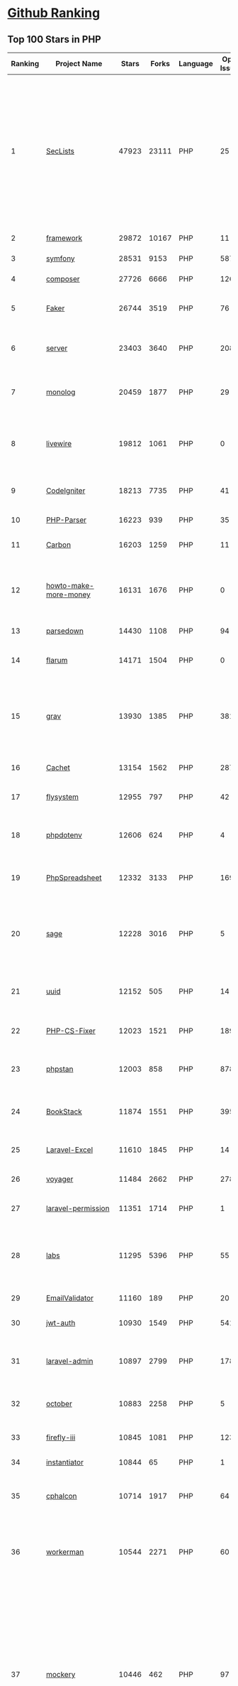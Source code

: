 [Github Ranking](../README.md)
==========

## Top 100 Stars in PHP

| Ranking | Project Name | Stars | Forks | Language | Open Issues | Description | Last Commit |
| ------- | ------------ | ----- | ----- | -------- | ----------- | ----------- | ----------- |
| 1 | [SecLists](https://github.com/danielmiessler/SecLists) | 47923 | 23111 | PHP | 25 | SecLists is the security tester's companion. It's a collection of multiple types of lists used during security assessments, collected in one place. List types include usernames, passwords, URLs, sensitive data patterns, fuzzing payloads, web shells, and many more. | 2023-07-12T12:49:47Z |
| 2 | [framework](https://github.com/laravel/framework) | 29872 | 10167 | PHP | 11 | The Laravel Framework. | 2023-07-22T22:27:34Z |
| 3 | [symfony](https://github.com/symfony/symfony) | 28531 | 9153 | PHP | 587 | The Symfony PHP framework | 2023-07-22T23:43:02Z |
| 4 | [composer](https://github.com/composer/composer) | 27726 | 6666 | PHP | 126 | Dependency Manager for PHP | 2023-07-21T16:12:34Z |
| 5 | [Faker](https://github.com/fzaninotto/Faker) | 26744 | 3519 | PHP | 76 | Faker is a PHP library that generates fake data for you | 2022-07-11T08:30:23Z |
| 6 | [server](https://github.com/nextcloud/server) | 23403 | 3640 | PHP | 2087 | ☁️ Nextcloud server, a safe home for all your data | 2023-07-23T02:59:00Z |
| 7 | [monolog](https://github.com/Seldaek/monolog) | 20459 | 1877 | PHP | 29 | Sends your logs to files, sockets, inboxes, databases and various web services | 2023-07-07T07:59:05Z |
| 8 | [livewire](https://github.com/livewire/livewire) | 19812 | 1061 | PHP | 0 | A full-stack framework for Laravel that takes the pain out of building dynamic UIs. | 2023-07-23T01:22:06Z |
| 9 | [CodeIgniter](https://github.com/bcit-ci/CodeIgniter) | 18213 | 7735 | PHP | 41 | Open Source PHP Framework (originally from EllisLab) | 2023-07-04T19:21:54Z |
| 10 | [PHP-Parser](https://github.com/nikic/PHP-Parser) | 16223 | 939 | PHP | 35 | A PHP parser written in PHP | 2023-07-22T06:55:36Z |
| 11 | [Carbon](https://github.com/briannesbitt/Carbon) | 16203 | 1259 | PHP | 11 | A simple PHP API extension for DateTime. | 2023-07-21T12:01:49Z |
| 12 | [howto-make-more-money](https://github.com/easychen/howto-make-more-money) | 16131 | 1676 | PHP | 0 | 程序员如何优雅的挣零花钱，2.0版，升级为小书了。Most of this not work outside China , so no English translate | 2023-01-01T03:55:04Z |
| 13 | [parsedown](https://github.com/erusev/parsedown) | 14430 | 1108 | PHP | 94 | Better Markdown Parser in PHP | 2022-12-06T11:34:12Z |
| 14 | [flarum](https://github.com/flarum/flarum) | 14171 | 1504 | PHP | 0 | Simple forum software for building great communities. | 2023-05-20T18:24:59Z |
| 15 | [grav](https://github.com/getgrav/grav) | 13930 | 1385 | PHP | 381 | Modern, Crazy Fast, Ridiculously Easy and Amazingly Powerful Flat-File CMS powered by PHP, Markdown, Twig, and Symfony | 2023-07-18T18:41:18Z |
| 16 | [Cachet](https://github.com/CachetHQ/Cachet) | 13154 | 1562 | PHP | 287 | 📛 An open source status page system for everyone. | 2022-12-09T15:28:15Z |
| 17 | [flysystem](https://github.com/thephpleague/flysystem) | 12955 | 797 | PHP | 42 | Abstraction for local and remote filesystems | 2023-07-18T17:44:21Z |
| 18 | [phpdotenv](https://github.com/vlucas/phpdotenv) | 12606 | 624 | PHP | 4 | Loads environment variables from `.env` to `getenv()`, `$_ENV` and `$_SERVER` automagically. | 2023-06-27T07:27:35Z |
| 19 | [PhpSpreadsheet](https://github.com/PHPOffice/PhpSpreadsheet) | 12332 | 3133 | PHP | 169 | A pure PHP library for reading and writing spreadsheet files | 2023-07-16T13:48:58Z |
| 20 | [sage](https://github.com/roots/sage) | 12228 | 3016 | PHP | 5 | WordPress starter theme with Laravel Blade components and templates, Tailwind CSS, and a modern development workflow | 2023-07-11T15:45:11Z |
| 21 | [uuid](https://github.com/ramsey/uuid) | 12152 | 505 | PHP | 14 | :snowflake: A PHP library for generating universally unique identifiers (UUIDs). | 2023-07-18T08:40:42Z |
| 22 | [PHP-CS-Fixer](https://github.com/PHP-CS-Fixer/PHP-CS-Fixer) | 12023 | 1521 | PHP | 189 | A tool to automatically fix PHP Coding Standards issues | 2023-07-22T10:49:46Z |
| 23 | [phpstan](https://github.com/phpstan/phpstan) | 12003 | 858 | PHP | 878 | PHP Static Analysis Tool - discover bugs in your code without running it! | 2023-07-22T13:18:50Z |
| 24 | [BookStack](https://github.com/BookStackApp/BookStack) | 11874 | 1551 | PHP | 395 | A platform to create documentation/wiki content built with PHP & Laravel | 2023-07-21T18:14:17Z |
| 25 | [Laravel-Excel](https://github.com/SpartnerNL/Laravel-Excel) | 11610 | 1845 | PHP | 14 | 🚀 Supercharged Excel exports and imports in Laravel | 2023-06-22T10:59:40Z |
| 26 | [voyager](https://github.com/the-control-group/voyager) | 11484 | 2662 | PHP | 278 | Voyager - The Missing Laravel Admin | 2023-06-27T12:45:17Z |
| 27 | [laravel-permission](https://github.com/spatie/laravel-permission) | 11351 | 1714 | PHP | 1 | Associate users with roles and permissions | 2023-07-21T14:54:04Z |
| 28 | [labs](https://github.com/docker/labs) | 11295 | 5396 | PHP | 55 | This is a collection of tutorials for learning how to use Docker with various tools. Contributions welcome. | 2023-07-15T17:11:29Z |
| 29 | [EmailValidator](https://github.com/egulias/EmailValidator) | 11160 | 189 | PHP | 20 | PHP Email address validator | 2023-06-09T18:16:10Z |
| 30 | [jwt-auth](https://github.com/tymondesigns/jwt-auth) | 10930 | 1549 | PHP | 541 | 🔐 JSON Web Token Authentication for Laravel & Lumen | 2023-07-18T22:09:16Z |
| 31 | [laravel-admin](https://github.com/z-song/laravel-admin) | 10897 | 2799 | PHP | 178 | Build a full-featured administrative interface in ten minutes | 2023-07-17T08:28:00Z |
| 32 | [october](https://github.com/octobercms/october) | 10883 | 2258 | PHP | 5 | Self-hosted CMS platform based on the Laravel PHP Framework. | 2023-07-20T00:44:54Z |
| 33 | [firefly-iii](https://github.com/firefly-iii/firefly-iii) | 10845 | 1081 | PHP | 123 | Firefly III: a personal finances manager | 2023-07-20T10:56:04Z |
| 34 | [instantiator](https://github.com/doctrine/instantiator) | 10844 | 65 | PHP | 1 | None | 2023-05-30T06:43:41Z |
| 35 | [cphalcon](https://github.com/phalcon/cphalcon) | 10714 | 1917 | PHP | 64 | High performance, full-stack PHP framework delivered as a C extension. | 2023-07-20T09:03:22Z |
| 36 | [workerman](https://github.com/walkor/workerman) | 10544 | 2271 | PHP | 60 | An asynchronous event driven PHP socket framework. Supports HTTP, Websocket, SSL and other custom protocols.  | 2023-07-22T16:29:09Z |
| 37 | [mockery](https://github.com/mockery/mockery) | 10446 | 462 | PHP | 97 | Mockery is a simple yet flexible PHP mock object framework for use in unit testing with PHPUnit, PHPSpec or any other testing framework. Its core goal is to offer a test double framework with a succinct API capable of clearly defining all possible object operations and interactions using a human readable Domain Specific Language (DSL). | 2023-07-19T19:27:28Z |
| 38 | [log](https://github.com/php-fig/log) | 10211 | 178 | PHP | 0 | None | 2023-07-21T11:30:36Z |
| 39 | [easywechat](https://github.com/w7corp/easywechat) | 10075 | 2435 | PHP | 2 | 📦 一个 PHP 微信 SDK | 2023-07-18T12:39:18Z |
| 40 | [deployer](https://github.com/deployphp/deployer) | 9979 | 1479 | PHP | 89 | The PHP deployment tool with support for popular frameworks out of the box | 2023-07-16T07:57:43Z |
| 41 | [orm](https://github.com/doctrine/orm) | 9644 | 2489 | PHP | 1127 | Doctrine Object Relational Mapper (ORM) | 2023-07-21T07:13:14Z |
| 42 | [swiftmailer](https://github.com/swiftmailer/swiftmailer) | 9595 | 839 | PHP | 0 | Comprehensive mailing tools for PHP | 2021-10-25T07:19:17Z |
| 43 | [psysh](https://github.com/bobthecow/psysh) | 9550 | 303 | PHP | 34 | A REPL for PHP | 2023-07-15T19:43:09Z |
| 44 | [YOURLS](https://github.com/YOURLS/YOURLS) | 9407 | 1853 | PHP | 34 | 🔗 The de facto standard self hosted URL shortener in PHP | 2023-07-17T21:21:07Z |
| 45 | [api](https://github.com/dingo/api) | 9325 | 1292 | PHP | 181 | A RESTful API package for the Laravel and Lumen frameworks. | 2022-05-19T22:59:52Z |
| 46 | [ReflectionDocBlock](https://github.com/phpDocumentor/ReflectionDocBlock) | 9253 | 108 | PHP | 12 | None | 2023-07-10T10:08:13Z |
| 47 | [Goutte](https://github.com/FriendsOfPHP/Goutte) | 9234 | 1035 | PHP | 138 | Goutte, a simple PHP Web Scraper | 2023-04-01T09:06:44Z |
| 48 | [webshell](https://github.com/tennc/webshell) | 9183 | 5598 | PHP | 0 | This is a webshell open source project | 2023-04-09T12:31:06Z |
| 49 | [TypeResolver](https://github.com/phpDocumentor/TypeResolver) | 9058 | 45 | PHP | 6 | A PSR-5 based resolver of Class names, Types and Structural Element Names | 2023-07-20T19:57:41Z |
| 50 | [avbook](https://github.com/guyueyingmu/avbook) | 8981 | 2031 | PHP | 72 | AV 电影管理系统， avmoo , javbus , javlibrary 爬虫，线上 AV 影片图书馆，AV 磁力链接数据库，Japanese Adult Video Library,Adult Video Magnet Links - Japanese Adult Video Database | 2023-03-03T20:19:26Z |
| 51 | [cphalcon](https://github.com/phalcon/cphalcon) | 10714 | 1917 | PHP | 64 | High performance, full-stack PHP framework delivered as a C extension. | 2023-07-20T09:03:22Z |
| 52 | [workerman](https://github.com/walkor/workerman) | 10544 | 2271 | PHP | 60 | An asynchronous event driven PHP socket framework. Supports HTTP, Websocket, SSL and other custom protocols.  | 2023-07-22T16:29:09Z |
| 53 | [mockery](https://github.com/mockery/mockery) | 10446 | 462 | PHP | 97 | Mockery is a simple yet flexible PHP mock object framework for use in unit testing with PHPUnit, PHPSpec or any other testing framework. Its core goal is to offer a test double framework with a succinct API capable of clearly defining all possible object operations and interactions using a human readable Domain Specific Language (DSL). | 2023-07-19T19:27:28Z |
| 54 | [Mobile-Detect](https://github.com/serbanghita/Mobile-Detect) | 10297 | 2702 | PHP | 19 | Mobile_Detect is a lightweight PHP class for detecting mobile devices (including tablets). It uses the User-Agent string combined with specific HTTP headers to detect the mobile environment. | 2023-07-08T10:25:01Z |
| 55 | [typecho](https://github.com/typecho/typecho) | 10253 | 1942 | PHP | 310 | A PHP Blogging Platform. Simple and Powerful. | 2023-07-14T06:32:40Z |
| 56 | [log](https://github.com/php-fig/log) | 10211 | 178 | PHP | 0 | None | 2023-07-21T11:30:36Z |
| 57 | [easywechat](https://github.com/w7corp/easywechat) | 10075 | 2435 | PHP | 2 | 📦 一个 PHP 微信 SDK | 2023-07-18T12:39:18Z |
| 58 | [deployer](https://github.com/deployphp/deployer) | 9979 | 1479 | PHP | 89 | The PHP deployment tool with support for popular frameworks out of the box | 2023-07-16T07:57:43Z |
| 59 | [dompdf](https://github.com/dompdf/dompdf) | 9797 | 1753 | PHP | 513 | HTML to PDF converter for PHP | 2023-06-23T12:41:02Z |
| 60 | [orm](https://github.com/doctrine/orm) | 9644 | 2489 | PHP | 1127 | Doctrine Object Relational Mapper (ORM) | 2023-07-21T07:13:14Z |
| 61 | [swiftmailer](https://github.com/swiftmailer/swiftmailer) | 9595 | 839 | PHP | 0 | Comprehensive mailing tools for PHP | 2021-10-25T07:19:17Z |
| 62 | [psysh](https://github.com/bobthecow/psysh) | 9550 | 303 | PHP | 34 | A REPL for PHP | 2023-07-15T19:43:09Z |
| 63 | [console](https://github.com/symfony/console) | 9531 | 266 | PHP | 0 | Eases the creation of beautiful and testable command line interfaces | 2023-07-19T20:19:32Z |
| 64 | [YOURLS](https://github.com/YOURLS/YOURLS) | 9407 | 1853 | PHP | 34 | 🔗 The de facto standard self hosted URL shortener in PHP | 2023-07-17T21:21:07Z |
| 65 | [api](https://github.com/dingo/api) | 9325 | 1292 | PHP | 181 | A RESTful API package for the Laravel and Lumen frameworks. | 2022-05-19T22:59:52Z |
| 66 | [ReflectionDocBlock](https://github.com/phpDocumentor/ReflectionDocBlock) | 9253 | 108 | PHP | 12 | None | 2023-07-10T10:08:13Z |
| 67 | [Goutte](https://github.com/FriendsOfPHP/Goutte) | 9234 | 1035 | PHP | 138 | Goutte, a simple PHP Web Scraper | 2023-04-01T09:06:44Z |
| 68 | [webshell](https://github.com/tennc/webshell) | 9183 | 5598 | PHP | 0 | This is a webshell open source project | 2023-04-09T12:31:06Z |
| 69 | [dbal](https://github.com/doctrine/dbal) | 9130 | 1263 | PHP | 177 | Doctrine Database Abstraction Layer | 2023-07-22T20:41:52Z |
| 70 | [TypeResolver](https://github.com/phpDocumentor/TypeResolver) | 9058 | 45 | PHP | 6 | A PSR-5 based resolver of Class names, Types and Structural Element Names | 2023-07-20T19:57:41Z |
| 71 | [avbook](https://github.com/guyueyingmu/avbook) | 8981 | 2031 | PHP | 72 | AV 电影管理系统， avmoo , javbus , javlibrary 爬虫，线上 AV 影片图书馆，AV 磁力链接数据库，Japanese Adult Video Library,Adult Video Magnet Links - Japanese Adult Video Database | 2023-03-03T20:19:26Z |
| 72 | [Awsome-Front-End-learning-resource](https://github.com/helloqingfeng/Awsome-Front-End-learning-resource) | 8772 | 1866 | PHP | 3 | :octocat:GitHub最全的前端资源汇总仓库（包括前端学习、开发资源、求职面试等） | 2022-02-12T06:00:04Z |
| 73 | [reactphp](https://github.com/reactphp/reactphp) | 8650 | 753 | PHP | 1 | Event-driven, non-blocking I/O with PHP. | 2023-07-11T16:10:30Z |
| 74 | [woocommerce](https://github.com/woocommerce/woocommerce) | 8648 | 10799 | PHP | 2058 | A customizable, open-source ecommerce platform built on WordPress. Build any commerce solution you can imagine. | 2023-07-23T01:08:31Z |
| 75 | [wallabag](https://github.com/wallabag/wallabag) | 8644 | 720 | PHP | 618 | wallabag is a self hostable application for saving web pages: Save and classify articles. Read them later. Freely. | 2023-07-22T17:17:30Z |
| 76 | [google-api-php-client](https://github.com/googleapis/google-api-php-client) | 8635 | 3557 | PHP | 76 | A PHP client library for accessing Google APIs | 2023-07-20T17:14:15Z |
| 77 | [cakephp](https://github.com/cakephp/cakephp) | 8634 | 3461 | PHP | 44 | CakePHP: The Rapid Development Framework for PHP - Official Repository | 2023-07-22T07:53:34Z |
| 78 | [php-code-coverage](https://github.com/sebastianbergmann/php-code-coverage) | 8628 | 371 | PHP | 21 | Library that provides collection, processing, and rendering functionality for PHP code coverage information. | 2023-07-17T04:59:33Z |
| 79 | [DeepCopy](https://github.com/myclabs/DeepCopy) | 8549 | 96 | PHP | 17 | Create deep copies (clones) of your objects | 2023-03-08T17:24:01Z |
| 80 | [prophecy](https://github.com/phpspec/prophecy) | 8543 | 230 | PHP | 94 | Highly opinionated mocking framework for PHP 5.3+ | 2023-06-21T12:00:54Z |
| 81 | [coolify](https://github.com/coollabsio/coolify) | 8462 | 443 | PHP | 276 | An open-source & self-hostable Heroku / Netlify alternative. | 2023-07-20T19:41:52Z |
| 82 | [snipe-it](https://github.com/snipe/snipe-it) | 8395 | 2681 | PHP | 1341 | A free open source IT asset/license management system | 2023-07-21T14:18:20Z |
| 83 | [event-dispatcher](https://github.com/symfony/event-dispatcher) | 8371 | 70 | PHP | 0 | Provides tools that allow your application components to communicate with each other by dispatching events and listening to them | 2023-07-06T07:00:13Z |
| 84 | [finder](https://github.com/symfony/finder) | 8265 | 57 | PHP | 0 | Finds files and directories via an intuitive fluent interface | 2023-07-13T15:03:46Z |
| 85 | [random_compat](https://github.com/paragonie/random_compat) | 8116 | 128 | PHP | 5 | PHP 5.x support for random_bytes() and random_int() | 2023-05-29T16:29:26Z |
| 86 | [core](https://github.com/owncloud/core) | 8077 | 2085 | PHP | 344 | :cloud: ownCloud web server core (Files, DAV, etc.) | 2023-07-21T12:41:03Z |
| 87 | [http-kernel](https://github.com/symfony/http-kernel) | 7956 | 94 | PHP | 0 | Provides a structured process for converting a Request into a Response | 2023-07-21T12:19:21Z |
| 88 | [thanks](https://github.com/symfony/thanks) | 7924 | 46 | PHP | 1 | Give thanks (in the form of a GitHub ★) to your fellow PHP package maintainers (not limited to Symfony components)! | 2020-10-14T17:48:37Z |
| 89 | [DVWA](https://github.com/digininja/DVWA) | 7853 | 2712 | PHP | 5 | Damn Vulnerable Web Application (DVWA) | 2023-07-13T16:13:33Z |
| 90 | [Twig](https://github.com/twigphp/Twig) | 7846 | 1217 | PHP | 88 | Twig, the flexible, fast, and secure template language for PHP | 2023-07-21T06:23:49Z |
| 91 | [think](https://github.com/top-think/think) | 7774 | 1645 | PHP | 121 | ThinkPHP Framework ——十年匠心的高性能PHP框架 | 2023-07-02T00:03:09Z |
| 92 | [psr7](https://github.com/guzzle/psr7) | 7730 | 285 | PHP | 3 | PSR-7 HTTP message library | 2023-07-19T13:07:11Z |
| 93 | [polyfill-mbstring](https://github.com/symfony/polyfill-mbstring) | 7698 | 39 | PHP | 0 | This component provides a partial, native PHP implementation for the Mbstring extension. | 2023-01-30T17:26:15Z |
| 94 | [cache](https://github.com/doctrine/cache) | 7698 | 224 | PHP | 1 | Doctrine Cache component | 2023-01-18T18:44:28Z |
| 95 | [lumen](https://github.com/laravel/lumen) | 7622 | 1008 | PHP | 0 | The Laravel Lumen Framework. | 2023-06-29T06:47:13Z |
| 96 | [fuzzdb](https://github.com/fuzzdb-project/fuzzdb) | 7530 | 2083 | PHP | 5 | Dictionary of attack patterns and primitives for black-box application fault injection and resource discovery. | 2023-02-21T15:21:06Z |
| 97 | [php-timer](https://github.com/sebastianbergmann/php-timer) | 7490 | 62 | PHP | 0 | Utility class for timing | 2023-07-17T05:04:09Z |
| 98 | [routing](https://github.com/symfony/routing) | 7456 | 101 | PHP | 0 | Maps an HTTP request to a set of configuration variables | 2023-07-19T20:19:42Z |
| 99 | [promises](https://github.com/guzzle/promises) | 7435 | 118 | PHP | 9 | Promises/A+ library for PHP with synchronous support | 2023-05-21T19:15:14Z |
| 100 | [Sylius](https://github.com/Sylius/Sylius) | 7409 | 2055 | PHP | 159 | Open Source eCommerce Framework on Symfony | 2023-07-23T02:21:32Z |

